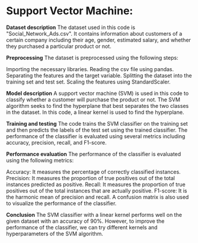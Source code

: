 # Support Vector Machine:
**Dataset description**
The dataset used in this code is "Social_Network_Ads.csv". It contains information about customers of a certain company including their age, gender, estimated salary, and whether they purchased a particular product or not.

**Preprocessing**
The dataset is preprocessed using the following steps:

Importing the necessary libraries.
Reading the csv file using pandas.
Separating the features and the target variable.
Splitting the dataset into the training set and test set.
Scaling the features using StandardScaler.

**Model description**
A support vector machine (SVM) is used in this code to classify whether a customer will purchase the product or not. The SVM algorithm seeks to find the hyperplane that best separates the two classes in the dataset. In this code, a linear kernel is used to find the hyperplane.

**Training and testing**
The code trains the SVM classifier on the training set and then predicts the labels of the test set using the trained classifier. The performance of the classifier is evaluated using several metrics including accuracy, precision, recall, and F1-score.

**Performance evaluation**
The performance of the classifier is evaluated using the following metrics:

Accuracy: It measures the percentage of correctly classified instances.
Precision: It measures the proportion of true positives out of the total instances predicted as positive.
Recall: It measures the proportion of true positives out of the total instances that are actually positive.
F1-score: It is the harmonic mean of precision and recall.
A confusion matrix is also used to visualize the performance of the classifier.

**Conclusion**
The SVM classifier with a linear kernel performs well on the given dataset with an accuracy of 90%. However, to improve the performance of the classifier, we can try different kernels and hyperparameters of the SVM algorithm.

